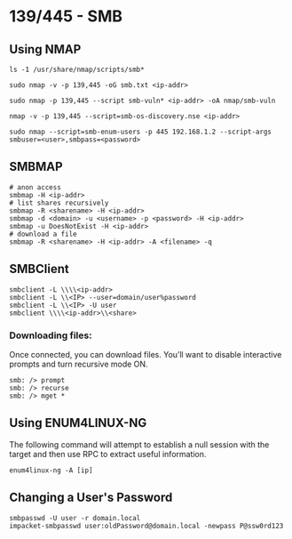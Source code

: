 # 139/445 - SMB

## Using NMAP&#x20;

```
ls -1 /usr/share/nmap/scripts/smb*
```

```
sudo nmap -v -p 139,445 -oG smb.txt <ip-addr>
```

```
sudo nmap -p 139,445 --script smb-vuln* <ip-addr> -oA nmap/smb-vuln
```

```
nmap -v -p 139,445 --script=smb-os-discovery.nse <ip-addr>
```

```
sudo nmap --script=smb-enum-users -p 445 192.168.1.2 --script-args smbuser=<user>,smbpass=<password>
```

## SMBMAP&#x20;

```
# anon access
smbmap -H <ip-addr>
# list shares recursively
smbmap -R <sharename> -H <ip-addr>
smbmap -d <domain> -u <username> -p <password> -H <ip-addr>
smbmap -u DoesNotExist -H <ip-addr>
# download a file
smbmap -R <sharename> -H <ip-addr> -A <filename> -q
```

## SMBClient

```
smbclient -L \\\\<ip-addr>
smbclient -L \\<IP> --user=domain/user%password
smbclient -L \\<IP> -U user
smbclient \\\\<ip-addr>\\<share>
```

### Downloading files:&#x20;

Once connected, you can download files. You’ll want to disable interactive prompts and turn recursive mode ON.

```
smb: /> prompt
smb: /> recurse
smb: /> mget *
```

## Using ENUM4LINUX-NG

The following command will attempt to establish a null session with the target and then use RPC to extract useful information.

```
enum4linux-ng -A [ip]
```

## Changing a User's Password

```
smbpasswd -U user -r domain.local
impacket-smbpasswd user:oldPassword@domain.local -newpass P@ssw0rd123
```
